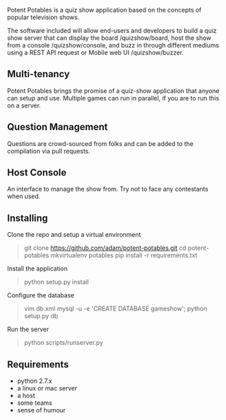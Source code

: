 Potent Potables is a quiz show application based on the concepts of popular television shows.

The software included will allow end-users and developers to build a quiz show server that can 
display the board /quizshow/board, host the show from a console /quizshow/console, and 
buzz in through different mediums using a REST API request or Mobile web UI /quizshow/buzzer.

## Multi-tenancy
Potent Potables brings the promise of a quiz-show application that anyone can setup and use. 
Multiple games can run in parallel, if you are to run this on a server. 

## Question Management
Questions are crowd-sourced from folks and can be added to the compilation via pull requests.  

## Host Console
An interface to manage the show from.  Try not to face any contestants when used.

## Installing

Clone the repo and setup a virtual environment
> git clone https://github.com/adam/potent-potables.git
> cd potent-potables
> mkvirtualenv potables
> pip install -r requirements.txt

Install the application
> python setup.py install

Configure the database
> vim db.xml
> mysql -u<user> -e 'CREATE DATABASE gameshow';
> python setup.py db

Run the server
> python scripts/runserver.py

## Requirements
* python 2.7.x
* a linux or mac server
* a host
* some teams
* sense of humour

